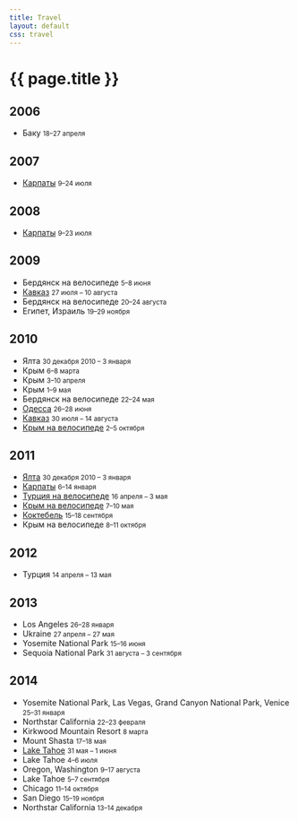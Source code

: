 ```yaml
---
title: Travel
layout: default
css: travel
---
```


# {{ page.title }}

## 2006

- Баку <small>18–27 апреля</small>

## 2007

- [Карпаты](https://www.flickr.com/photos/barushev/sets/72157600998908323/) <small>9–24 июля</small>

## 2008

- [Карпаты](https://www.flickr.com/photos/barushev/sets/72157606395700802/) <small>9–23 июля</small>

## 2009

- Бердянск на велосипеде <small>5–8 июня</small>
- [Кавказ](https://www.flickr.com/photos/barushev/sets/72157622326360501/) <small>27 июля – 10 августа</small>
- Бердянск на велосипеде <small>20–24 августа</small>
- Египет, Израиль <small>19–29 ноября</small>

## 2010

- Ялта <small>30 декабря 2010 – 3 января</small>
- Крым <small>6–8 марта</small>
- Крым <small>3–10 апреля</small>
- Крым <small>1–9 мая</small>
- Бердянск на велосипеде <small>22–24 мая</small>
- [Одесса](https://www.flickr.com/photos/barushev/sets/72157624296614297/) <small>26–28 июня</small>
- [Кавказ](https://www.flickr.com/photos/barushev/sets/72157630586115068/) <small>30 июля – 14 августа</small>
- [Крым на велосипеде](https://www.flickr.com/photos/barushev/sets/72157625112588428/) <small>2–5 октября</small>

## 2011

- [Ялта](https://www.flickr.com/photos/barushev/sets/72157644881359976/) <small>30 декабря 2010 – 3 января</small>
- [Карпаты](https://www.flickr.com/photos/barushev/sets/72157639462161305/) <small>6–14 января</small>
- [Турция на велосипеде](https://www.flickr.com/photos/barushev/sets/72157626581836837/) <small>16 апреля – 3 мая</small>
- [Крым на велосипеде](https://www.flickr.com/photos/barushev/sets/72157644404999029/) <small>7–10 мая</small>
- [Коктебель](https://www.flickr.com/photos/barushev/sets/72157644849921795/) <small>15–18 сентября</small>
- Крым на велосипеде <small>8–11 октября</small>

## 2012

- Турция <small>14 апреля – 13 мая</small>

## 2013

- Los Angeles <small>26–28 января</small>
- Ukraine <small>27 апреля – 27 мая</small>
- Yosemite National Park <small>15–16 июня</small>
- Sequoia National Park <small>31 августа – 3 сентября</small>

## 2014

- Yosemite National Park, Las Vegas, Grand Canyon National Park, Venice <small>25–31 января</small>
- Northstar California <small>22–23 февраля</small>
- Kirkwood Mountain Resort <small>8 марта</small>
- Mount Shasta <small>17–18 мая</small>
- [Lake Tahoe](https://www.flickr.com/photos/barushev/sets/72157645000068685) <small>31 мая – 1 июня</small>
- Lake Tahoe <small>4–6 июля</small>
- Oregon, Washington <small>9–17 августа</small>
- Lake Tahoe <small>5–7 сентября</small>
- Chicago <small>11–14 октября</small>
- San Diego <small>15–19 ноября</small>
- Northstar California <small>13–14 декабря</small>
